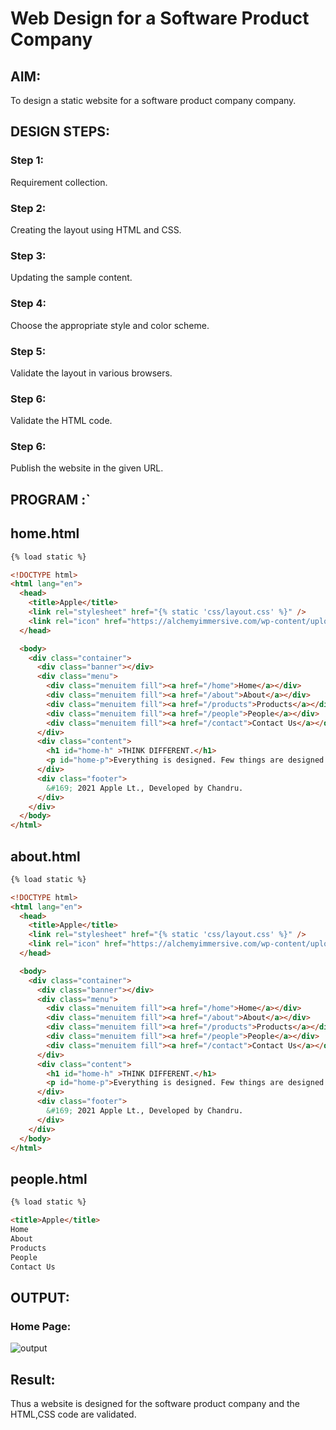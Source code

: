 # Web Design for a Software Product Company

## AIM:

To design a static website for a software product company company.

## DESIGN STEPS:

### Step 1:

Requirement collection.

### Step 2:

Creating the layout using HTML and CSS.

### Step 3:

Updating the sample content.

### Step 4:

Choose the appropriate style and color scheme.

### Step 5:

Validate the layout in various browsers.

### Step 6:

Validate the HTML code.

### Step 6:

Publish the website in the given URL.

## PROGRAM :`

## home.html
```html
{% load static %}

<!DOCTYPE html>
<html lang="en">
  <head>
    <title>Apple</title>
    <link rel="stylesheet" href="{% static 'css/layout.css' %}" />
    <link rel="icon" href="https://alchemyimmersive.com/wp-content/uploads/sites/4/2020/04/apple-logo-transparent.png" type="image/x-icon" />
  </head>

  <body>
    <div class="container">
      <div class="banner"></div>
      <div class="menu">
        <div class="menuitem fill"><a href="/home">Home</a></div>
        <div class="menuitem fill"><a href="/about">About</a></div>
        <div class="menuitem fill"><a href="/products">Products</a></div>
        <div class="menuitem fill"><a href="/people">People</a></div>
        <div class="menuitem fill"><a href="/contact">Contact Us</a></div>
      </div>
      <div class="content">
        <h1 id="home-h" >THINK DIFFERENT.</h1>
        <p id="home-p">Everything is designed. Few things are designed well. And those are designed by us.</p>
      </div>
      <div class="footer">
        &#169; 2021 Apple Lt., Developed by Chandru.
      </div>
    </div>
  </body>
</html>
```

## about.html
```html
{% load static %}

<!DOCTYPE html>
<html lang="en">
  <head>
    <title>Apple</title>
    <link rel="stylesheet" href="{% static 'css/layout.css' %}" />
    <link rel="icon" href="https://alchemyimmersive.com/wp-content/uploads/sites/4/2020/04/apple-logo-transparent.png" type="image/x-icon" />
  </head>

  <body>
    <div class="container">
      <div class="banner"></div>
      <div class="menu">
        <div class="menuitem fill"><a href="/home">Home</a></div>
        <div class="menuitem fill"><a href="/about">About</a></div>
        <div class="menuitem fill"><a href="/products">Products</a></div>
        <div class="menuitem fill"><a href="/people">People</a></div>
        <div class="menuitem fill"><a href="/contact">Contact Us</a></div>
      </div>
      <div class="content">
        <h1 id="home-h" >THINK DIFFERENT.</h1>
        <p id="home-p">Everything is designed. Few things are designed well. And those are designed by us.</p>
      </div>
      <div class="footer">
        &#169; 2021 Apple Lt., Developed by Chandru.
      </div>
    </div>
  </body>
</html>
```

## people.html
```html
{% load static %}

<title>Apple</title>
Home
About
Products
People
Contact Us
```
## OUTPUT:

### Home Page:

![output](./images/homepage.jpg)

## Result:

Thus a website is designed for the software product company and the HTML,CSS code are validated.
